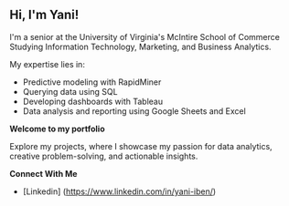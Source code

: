 ## Hi, I'm Yani!

I'm a senior at the University of Virginia's McIntire School of Commerce
Studying Information Technology, Marketing, and Business Analytics.

My expertise lies in:

* Predictive modeling with RapidMiner
* Querying data using SQL
* Developing dashboards with Tableau
* Data analysis and reporting using Google Sheets and Excel

**Welcome to my portfolio**

Explore my projects, where I showcase my passion for data analytics, creative problem-solving, and actionable insights.

**Connect With Me**
* [Linkedin] (https://www.linkedin.com/in/yani-iben/)

